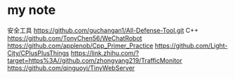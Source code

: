 # my note
安全工具
https://github.com/guchangan1/All-Defense-Tool.git
C++
https://github.com/TonyChen56/WeChatRobot
https://github.com/applenob/Cpp_Primer_Practice
https://github.com/Light-City/CPlusPlusThings
https://link.zhihu.com/?target=https%3A//github.com/zhongyang219/TrafficMonitor
https://github.com/qinguoyi/TinyWebServer
